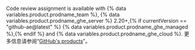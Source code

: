 Code review assignment is available with {% data variables.product.prodname_team %}, {% data variables.product.prodname_ghe_server %} 2.20+,{% if currentVersion == "github-ae@latest" %} {% data variables.product.prodname_ghe_managed %},{% endif %} and {% data variables.product.prodname_ghe_cloud %}. 更多信息请参阅“[GitHub's products](/articles/githubs-products)”。
